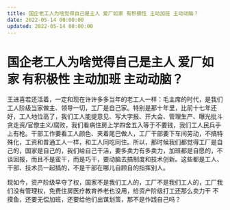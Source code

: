 ```yaml
---
title: 国企老工人为啥觉得自己是主人 爱厂如家 有积极性 主动加班 主动动脑？
date: 2022-05-14 00:00:00
updated: 2022-05-14 00:00:00
---
```


# 国企老工人为啥觉得自己是主人 爱厂如家 有积极性 主动加班 主动动脑？

王进喜若还活着，一定和现在许许多多当年的老工人一样：毛主席的时代，是我们工人阶级当家做主、领导一切，工厂是自己家。特别是那十年里，比前十七年还好，工人地位高了，我们工人能提意见、写大字报、开大会、管理生产、曝光批斗贪走资/官僚主义/腐败，我们看病住房上学四舍五入等于不要钱，我们工人民兵手上有枪。干部工作要看工人颜色、夹着尾巴做人，工厂干部要下车间劳动，不搞特殊化，工资和普通工人一样，和工人同吃同住。所以，那时候我们都觉得工厂是自己的，国家是自己的，我们给自己干活，要多卖力有多卖力，加班都是自愿的，不谈回报，而且不是蛮干，而是巧干，要动脑去搞制度和技术创新。这些都是工人、干部、技术员一起搞的，不是干部在哪儿自顾自的指挥别人。

现如今，资产阶级早夺了权，国家不是我们工人的，工厂不是我们工人的，工厂我们没有管理权，免费住房医疗教育养老也没用，给资产阶级打工还那么卖力干 不摸鱼，还要无偿加班，还要给他们出谋划策，那不是作践自己吗？
